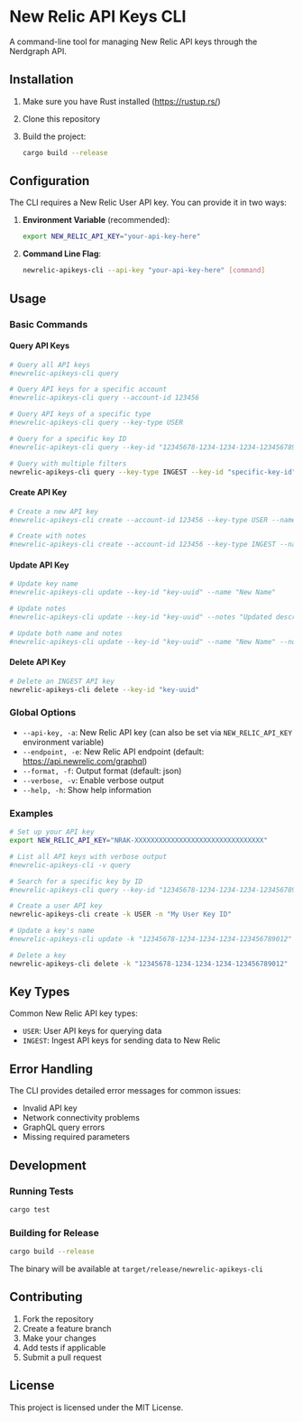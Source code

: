 # New Relic API Keys CLI

A command-line tool for managing New Relic API keys through the Nerdgraph API.

## Installation

1. Make sure you have Rust installed (<https://rustup.rs/>)
2. Clone this repository
3. Build the project:

   ```bash
   cargo build --release
   ```

## Configuration

The CLI requires a New Relic User API key. You can provide it in two ways:

1. **Environment Variable** (recommended):

   ```bash
   export NEW_RELIC_API_KEY="your-api-key-here"
   ```

2. **Command Line Flag**:

   ```bash
   newrelic-apikeys-cli --api-key "your-api-key-here" [command]
   ```

## Usage

### Basic Commands

#### Query API Keys

```bash
# Query all API keys
#newrelic-apikeys-cli query

# Query API keys for a specific account
#newrelic-apikeys-cli query --account-id 123456

# Query API keys of a specific type
#newrelic-apikeys-cli query --key-type USER

# Query for a specific key ID
#newrelic-apikeys-cli query --key-id "12345678-1234-1234-1234-123456789012"

# Query with multiple filters
newrelic-apikeys-cli query --key-type INGEST --key-id "specific-key-id"
```

#### Create API Key

```bash
# Create a new API key
#newrelic-apikeys-cli create --account-id 123456 --key-type USER --name "My API Key"

# Create with notes
#newrelic-apikeys-cli create --account-id 123456 --key-type INGEST --name "Data Ingestion Key" --notes "For production data ingestion"
```

#### Update API Key

```bash
# Update key name
#newrelic-apikeys-cli update --key-id "key-uuid" --name "New Name"

# Update notes
#newrelic-apikeys-cli update --key-id "key-uuid" --notes "Updated description"

# Update both name and notes
#newrelic-apikeys-cli update --key-id "key-uuid" --name "New Name" --notes "New description"
```

#### Delete API Key

```bash
# Delete an INGEST API key
newrelic-apikeys-cli delete --key-id "key-uuid"
```

### Global Options

- `--api-key, -a`: New Relic API key (can also be set via `NEW_RELIC_API_KEY` environment variable)
- `--endpoint, -e`: New Relic API endpoint (default: <https://api.newrelic.com/graphql>)
- `--format, -f`: Output format (default: json)
- `--verbose, -v`: Enable verbose output
- `--help, -h`: Show help information

### Examples

```bash
# Set up your API key
export NEW_RELIC_API_KEY="NRAK-XXXXXXXXXXXXXXXXXXXXXXXXXXXXXXXX"

# List all API keys with verbose output
#newrelic-apikeys-cli -v query

# Search for a specific key by ID
#newrelic-apikeys-cli query --key-id "12345678-1234-1234-1234-123456789012"

# Create a user API key
newrelic-apikeys-cli create -k USER -n "My User Key ID"

# Update a key's name
#newrelic-apikeys-cli update -k "12345678-1234-1234-1234-123456789012" -n "Updated Key Name"

# Delete a key
newrelic-apikeys-cli delete -k "12345678-1234-1234-1234-123456789012"
```

## Key Types

Common New Relic API key types:

- `USER`: User API keys for querying data
- `INGEST`: Ingest API keys for sending data to New Relic

## Error Handling

The CLI provides detailed error messages for common issues:

- Invalid API key
- Network connectivity problems
- GraphQL query errors
- Missing required parameters

## Development

### Running Tests

```bash
cargo test
```

### Building for Release

```bash
cargo build --release
```

The binary will be available at `target/release/newrelic-apikeys-cli`

## Contributing

1. Fork the repository
2. Create a feature branch
3. Make your changes
4. Add tests if applicable
5. Submit a pull request

## License

This project is licensed under the MIT License.
